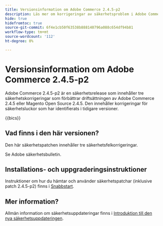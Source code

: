 ```yaml
---
title: Versionsinformation om Adobe Commerce 2.4.5-p2
description: Läs mer om korrigeringar av säkerhetsproblem i Adobe Commerce version 2.4.5-p2.
hide: true
hidefromtoc: true
source-git-commit: 6f4e1cb50f63538b888140796a088c654df94b81
workflow-type: tm+mt
source-wordcount: '112'
ht-degree: 0%

---
```



# Versionsinformation om Adobe Commerce 2.4.5-p2

Adobe Commerce 2.4.5-p2 är en säkerhetsrelease som innehåller tre säkerhetskorrigeringar som förbättrar driftsättningen av Adobe Commerce 2.4.5 eller Magento Open Source 2.4.5. Den innehåller korrigeringar för säkerhetsluckor som har identifierats i tidigare versioner.

{{bics}}

## Vad finns i den här versionen?

Den här säkerhetspatchen innehåller tre säkerhetsfelkorrigeringar.

Se Adobe säkerhetsbulletin.

## Installations- och uppgraderingsinstruktioner

Instruktioner om hur du hämtar och använder säkerhetspatchar (inklusive patch 2.4.5-p2) finns i [Snabbstart](../../../installation/composer.md).

## Mer information?

Allmän information om säkerhetsuppdateringar finns i [Introduktion till den nya säkerhetsuppdateringen](https://community.magento.com/t5/Magento-DevBlog/Introducing-the-New-Security-Patch-Release/ba-p/141287).
